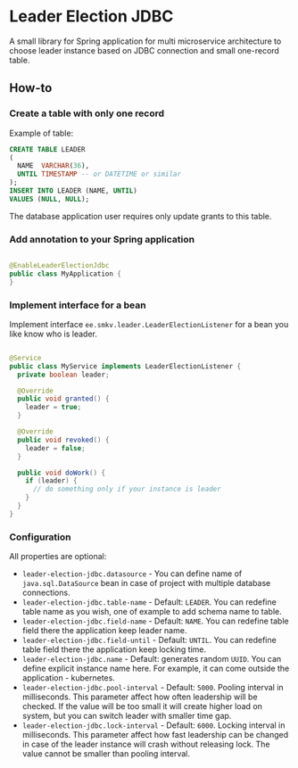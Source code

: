# Leader Election JDBC

A small library for Spring application for multi microservice architecture to choose leader instance based on JDBC
connection and small one-record table.

## How-to

### Create a table with only one record

Example of table:

```sql
CREATE TABLE LEADER
(
  NAME  VARCHAR(36),
  UNTIL TIMESTAMP -- or DATETIME or similar
);
INSERT INTO LEADER (NAME, UNTIL)
VALUES (NULL, NULL);
```

The database application user requires only update grants to this table.

### Add annotation to your Spring application

```java

@EnableLeaderElectionJdbc
public class MyApplication {
}
```

### Implement interface for a bean

Implement interface `ee.smkv.leader.LeaderElectionListener` for a bean you like know who is leader.

```java

@Service
public class MyService implements LeaderElectionListener {
  private boolean leader;

  @Override
  public void granted() {
    leader = true;
  }

  @Override
  public void revoked() {
    leader = false;
  }

  public void doWork() {
    if (leader) {
      // do something only if your instance is leader
    }
  }
}

```

### Configuration

All properties are optional:

* `leader-election-jdbc.datasource` - You can define name of `java.sql.DataSource` bean in case of project with multiple
  database connections.
* `leader-election-jdbc.table-name` - Default: `LEADER`. You can redefine table name as you wish, one of example to add
  schema name to table.
* `leader-election-jdbc.field-name` - Default: `NAME`. You can redefine table field there the application keep leader
  name.
* `leader-election-jdbc.field-until` - Default: `UNTIL`. You can redefine table field there the application keep locking
  time.
* `leader-election-jdbc.name` - Default: generates random `UUID`. You can define explicit instance name here. For
  example, it can come outside the application - kubernetes.
* `leader-election-jdbc.pool-interval` - Default: `5000`. Pooling interval in milliseconds. This parameter affect how
  often leadership will be checked. If the value will be too small it will create higher load on system, but you can
  switch leader with smaller time gap.
* `leader-election-jdbc.lock-interval` - Default: `6000`. Locking interval in milliseconds. This parameter affect how
  fast leadership can be changed in case of the leader instance will crash without releasing lock. The value cannot be
  smaller than pooling interval.   
